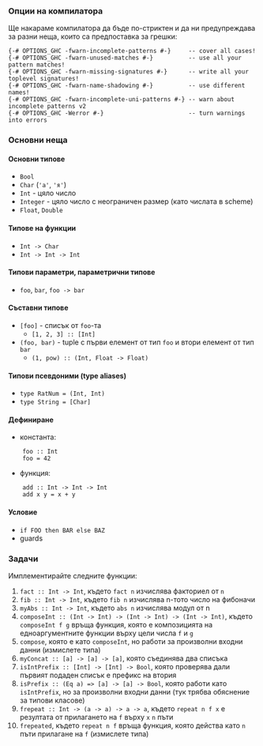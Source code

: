 ### Опции на компилатора

Ще накараме компилатора да бъде по-стриктен и да ни предупреждава за разни неща, които са предпоставка за грешки:

```
{-# OPTIONS_GHC -fwarn-incomplete-patterns #-}     -- cover all cases!
{-# OPTIONS_GHC -fwarn-unused-matches #-}          -- use all your pattern matches!
{-# OPTIONS_GHC -fwarn-missing-signatures #-}      -- write all your toplevel signatures!
{-# OPTIONS_GHC -fwarn-name-shadowing #-}          -- use different names!
{-# OPTIONS_GHC -fwarn-incomplete-uni-patterns #-} -- warn about incomplete patterns v2
{-# OPTIONS_GHC -Werror #-}                        -- turn warnings into errors
```

### Основни неща

#### Основни типове
- `Bool`
- `Char` (`'a'`, `'я'`)
- `Int` - цяло число
- `Integer` - цяло число с неограничен размер (като числата в scheme)
- `Float`, `Double`

#### Типове на функции
- `Int -> Char`
- `Int -> Int -> Int`

#### Типови параметри, параметрични типове
- `foo`, `bar`, `foo -> bar`

#### Съставни типове
- `[foo]` - списък от `foo`-та
    - `[1, 2, 3] :: [Int]`
- `(foo, bar)` - tuple с първи елемент от тип `foo` и втори елемент от тип `bar`
    - `(1, pow) :: (Int, Float -> Float)`

#### Типови псевдоними (type aliases)
- `type RatNum = (Int, Int)`
- `type String = [Char]`

#### Дефиниране
- константа:
```
    foo :: Int
    foo = 42
```

- функция:
```
    add :: Int -> Int -> Int
    add x y = x + y
```

#### Условие
- `if FOO then BAR else BAZ`
- guards

### Задачи

Имплементирайте следните функции:

1. `fact :: Int -> Int`, където `fact n` изчислява факториел от `n`
1. `fib :: Int -> Int`, където `fib n` изчислява n-тото число на фибоначи
1. `myAbs :: Int -> Int`, където `abs n` изчислява модул от n
1. `composeInt :: (Int -> Int) -> (Int -> Int) -> (Int -> Int)`, където `composeInt f g` връща функция, която е композицията на едноаргументните функции върху цели числа `f` и `g`
1. `compose`, която е като `composeInt`, но работи за произволни входни данни (измислете типа)
1. `myConcat :: [a] -> [a] -> [a]`, която съединява два списъка
1. `isIntPrefix :: [Int] -> [Int] -> Bool`, която проверява дали първият подаден списък е префикс на втория
1. `isPrefix :: (Eq a) => [a] -> [a] -> Bool`, която работи като `isIntPrefix`, но за произволни входни данни (тук трябва обяснение за типови класове)
1. `frepeat :: Int -> (a -> a) -> a -> a`, където `repeat n f x` е резултата от прилагането на `f` върху `x` `n` пъти
1. `frepeated`, където `repeat n f` връща функция, която действа като `n` пъти прилагане на `f` (измислете типа)

